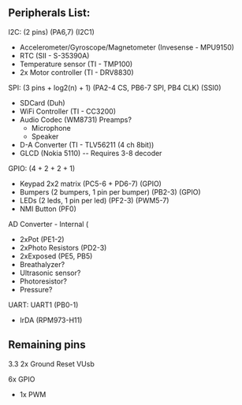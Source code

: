 Peripherals List:
-----------------

I2C: (2 pins) (PA6,7) (I2C1)
 * Accelerometer/Gyroscope/Magnetometer (Invesense - MPU9150)
 * RTC (SII - S-35390A)
 * Temperature sensor (TI - TMP100)
 * 2x Motor controller (TI - DRV8830)

SPI: (3 pins + log2(n) + 1) (PA2-4 CS, PB6-7 SPI, PB4 CLK) (SSI0)
 * SDCard (Duh)
 * WiFi Controller (TI - CC3200)
 * Audio Codec (WM8731)
    Preamps?
    * Microphone
    * Speaker
 * D-A Converter (TI - TLV56211 (4 ch 8bit))
 * GLCD (Nokia 5110)
-- Requires 3-8 decoder

GPIO: (4 + 2 + 2 + 1)
 * Keypad 2x2 matrix (PC5-6 + PD6-7) (GPIO)
 * Bumpers (2 bumpers, 1 pin per bumper) (PB2-3) (GPIO)
 * LEDs (2 leds, 1 pin per led) (PF2-3) (PWM5-7)
 * NMI Button (PF0)

AD Converter - Internal (
 * 2xPot (PE1-2) 
 * 2xPhoto Resistors (PD2-3)
 * 2xExposed (PE5, PB5)
 * Breathalyzer?
 * Ultrasonic sensor?
 * Photoresistor?
 * Pressure?

UART: UART1 (PB0-1)
 * IrDA (RPM973-H11)

Remaining pins
--------------

3.3
2x Ground
Reset
VUsb

6x GPIO
 * 1x PWM

